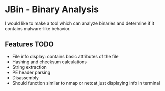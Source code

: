 # JBin - Binary Analysis
I would like to make a tool which can analyze binaries and determine if it contains malware-like behavior.

## Features TODO
- File info display: contains basic attributes of the file
- Hashing and checksum calculations
- String extraction
- PE header parsing
- Disassembly
- Should function similar to nmap or netcat just displaying info in terminal
